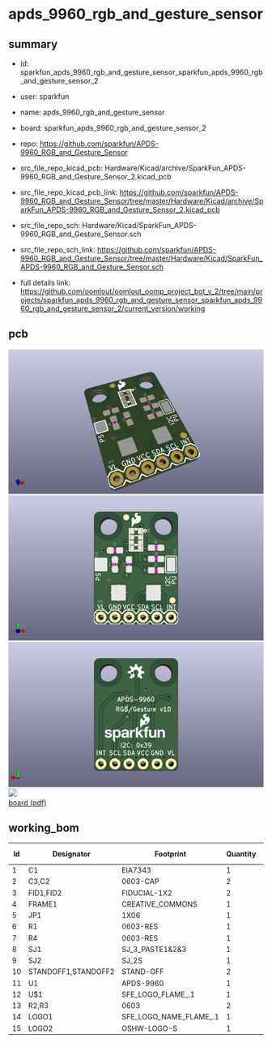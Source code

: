 # apds_9960_rgb_and_gesture_sensor
 
## summary 
* id: sparkfun_apds_9960_rgb_and_gesture_sensor_sparkfun_apds_9960_rgb_and_gesture_sensor_2
* user: sparkfun
* name: apds_9960_rgb_and_gesture_sensor
* board: sparkfun_apds_9960_rgb_and_gesture_sensor_2
* repo: https://github.com/sparkfun/APDS-9960_RGB_and_Gesture_Sensor
* src_file_repo_kicad_pcb: Hardware/Kicad/archive/SparkFun_APDS-9960_RGB_and_Gesture_Sensor_2.kicad_pcb
* src_file_repo_kicad_pcb_link: https://github.com/sparkfun/APDS-9960_RGB_and_Gesture_Sensor/tree/master/Hardware/Kicad/archive/SparkFun_APDS-9960_RGB_and_Gesture_Sensor_2.kicad_pcb


* src_file_repo_sch: Hardware/Kicad/SparkFun_APDS-9960_RGB_and_Gesture_Sensor.sch
* src_file_repo_sch_link: https://github.com/sparkfun/APDS-9960_RGB_and_Gesture_Sensor/tree/master/Hardware/Kicad/SparkFun_APDS-9960_RGB_and_Gesture_Sensor.sch
* full details link: https://github.com/oomlout/oomlout_oomp_project_bot_v_2/tree/main/projects/sparkfun_apds_9960_rgb_and_gesture_sensor_sparkfun_apds_9960_rgb_and_gesture_sensor_2/current_version/working  



## pcb  
![](working_3d_600.png) 
![](working_3d_front_600.png)  
![](working_3d_back_600.png)  
![](working_600.png)  
[board (pdf)](working.pdf)  

## working_bom
| Id | Designator | Footprint | Quantity | Designation | Supplier and ref |  | None | 
| --- | --- | --- | --- | --- | --- | --- | --- | 
| 1 | C1 | EIA7343 | 1 | 100uF |  |  | [''] | 
| 2 | C3,C2 | 0603-CAP | 2 | 1.0uF |  |  | [''] | 
| 3 | FID1,FID2 | FIDUCIAL-1X2 | 2 | FIDUCIAL1X2 |  |  | [''] | 
| 4 | FRAME1 | CREATIVE_COMMONS | 1 | FRAME-LETTER |  |  | [''] | 
| 5 | JP1 | 1X06 | 1 | M06SIP |  |  | [''] | 
| 6 | R1 | 0603-RES | 1 | 10k |  |  | [''] | 
| 7 | R4 | 0603-RES | 1 | DNP |  |  | [''] | 
| 8 | SJ1 | SJ_3_PASTE1&2&3 | 1 | SOLDERJUMPER_2WAYPASTE1&2&3 |  |  | [''] | 
| 9 | SJ2 | SJ_2S | 1 | SOLDERJUMPERNC |  |  | [''] | 
| 10 | STANDOFF1,STANDOFF2 | STAND-OFF | 2 | STAND-OFF |  |  | [''] | 
| 11 | U1 | APDS-9960 | 1 | APDS-9960 |  |  | [''] | 
| 12 | U$1 | SFE_LOGO_FLAME_.1 | 1 | SFE_LOGO_NAME_FLAME.1_INCH |  |  | [''] | 
| 13 | R2,R3 | 0603 | 2 | 4.7k |  |  | [''] | 
| 14 | LOGO1 | SFE_LOGO_NAME_FLAME_.1 | 1 | SFE_LOGO_FLAME.1_INCH |  |  | [''] | 
| 15 | LOGO2 | OSHW-LOGO-S | 1 | OSHW-LOGOS |  |  | [''] | 




